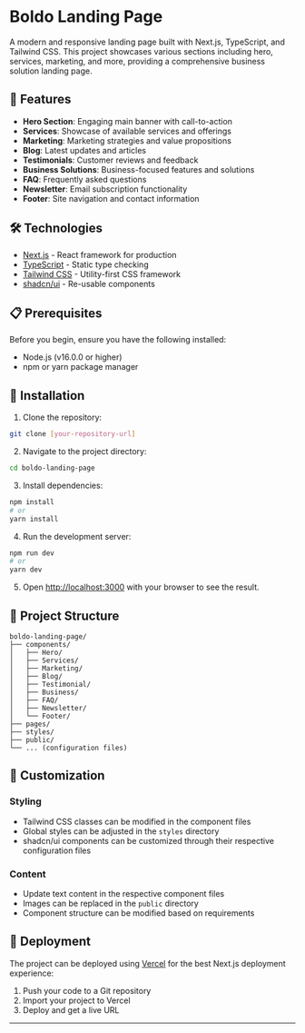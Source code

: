 # Boldo Landing Page

A modern and responsive landing page built with Next.js, TypeScript, and Tailwind CSS. This project showcases various sections including hero, services, marketing, and more, providing a comprehensive business solution landing page.

## 🚀 Features

- **Hero Section**: Engaging main banner with call-to-action
- **Services**: Showcase of available services and offerings
- **Marketing**: Marketing strategies and value propositions
- **Blog**: Latest updates and articles
- **Testimonials**: Customer reviews and feedback
- **Business Solutions**: Business-focused features and solutions
- **FAQ**: Frequently asked questions
- **Newsletter**: Email subscription functionality
- **Footer**: Site navigation and contact information

## 🛠️ Technologies

- [Next.js](https://nextjs.org/) - React framework for production
- [TypeScript](https://www.typescriptlang.org/) - Static type checking
- [Tailwind CSS](https://tailwindcss.com/) - Utility-first CSS framework
- [shadcn/ui](https://ui.shadcn.com/) - Re-usable components

## 📋 Prerequisites

Before you begin, ensure you have the following installed:
- Node.js (v16.0.0 or higher)
- npm or yarn package manager


## 🔧 Installation

1. Clone the repository:
```bash
git clone [your-repository-url]
```

2. Navigate to the project directory:
```bash
cd boldo-landing-page
```

3. Install dependencies:
```bash
npm install
# or
yarn install
```

4. Run the development server:
```bash
npm run dev
# or
yarn dev
```

5. Open [http://localhost:3000](http://localhost:3000) with your browser to see the result.

## 📁 Project Structure

```
boldo-landing-page/
├── components/
│   ├── Hero/
│   ├── Services/
│   ├── Marketing/
│   ├── Blog/
│   ├── Testimonial/
│   ├── Business/
│   ├── FAQ/
│   ├── Newsletter/
│   └── Footer/
├── pages/
├── styles/
├── public/
└── ... (configuration files)
```

## 🎨 Customization

### Styling
- Tailwind CSS classes can be modified in the component files
- Global styles can be adjusted in the `styles` directory
- shadcn/ui components can be customized through their respective configuration files

### Content
- Update text content in the respective component files
- Images can be replaced in the `public` directory
- Component structure can be modified based on requirements

## 🚀 Deployment

The project can be deployed using [Vercel](https://vercel.com) for the best Next.js deployment experience:

1. Push your code to a Git repository
2. Import your project to Vercel
3. Deploy and get a live URL






---

<!-- echo "# boldo" >> README.md]
 {/* hover:bg-opacity-20 */}
git init
git add README.md
git commit -m "first commit"
git branch -M main
git remote add origin git@github.com:Elyzsium/boldo.git
git push -u origin main -->
